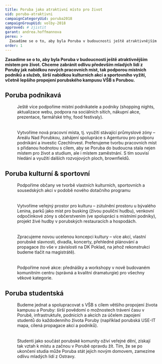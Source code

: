 ```yaml
---
title: Poruba jako atraktivní místo pro život
uid: poruba-atraktivni
campaignCategoryUid: poruba2018
campaignGroupUid: volby-2018
approved: # zjistit
garant: andrea.hoffmannova
perex: >
  Zasadíme se o to, aby byla Poruba v budoucnosti ještě atraktivnějším místem pro život. Chceme zabránit odlivu především mladých lidí z Poruby jak nabídkou nových pracovních míst, tak podporou místních podniků a služeb, širší nabídkou kulturních akcí a sportovního vyžití, včetně lepšího propojení porubského kampusu VŠB s Porubou.
order: 1
---
```


**Zasadíme se o to, aby byla Poruba v budoucnosti ještě atraktivnějším místem pro život. Chceme zabránit odlivu především mladých lidí z Poruby jak nabídkou nových pracovních míst, tak podporou místních podniků a služeb, širší nabídkou kulturních akcí a sportovního vyžití, včetně lepšího propojení porubského kampusu VŠB s Porubou.**

## Poruba podnikavá

<dl class="c-program-key-point-list">
    <dd>Ještě více podpoříme místní podnikatele a podniky (shopping nights, aktualizace webu, podpora na sociálních sítích, nákupní akce, prezentace, farmářské trhy, food festivaly).</dd>
    <br />
    <br />
    <dd>Vytvoříme nová pracovní místa, tj. využití stávající průmyslové zóny – Areálu Nad Porubkou, zahájení spolupráce s Agenturou pro podporu podnikání a investic CzechInvest. Preferujeme tvorbu pracovních míst s přidanou hodnotou s cílem, aby se Poruba do budoucna stala nejen místem pro život a studium, ale i místem zaměstnání. S tím souvisí hledání a využití dalších rozvojových ploch, brownfieldů.</dd>
</dl>

## Poruba kulturní & sportovní

<dl class="c-program-key-point-list">
    <dd>Podpoříme občany ve tvorbě vlastních kulturních, sportovních a sousedských akcí v podobě nového dotačního programu</dd>
    <br />
    <br />
    <dd>Vytvoříme veřejný prostor pro kulturu – zútulnění prostoru u bývalého Lenina, parků jako míst pro busking (živou pouliční hudbu), venkovní odpočinkové zóny s občerstvením (ve spolupráci s místními podniky), projekt živé hudby v porubských restauracích a hospodách.</dd>
    <br />
    <br />
    <dd>Zpracujeme novou ucelenou koncepci kultury – více akcí, vlastní porubské slavnosti, divadla, koncerty, přehledné plánování a propagace (to vše v závislosti na DK Poklad, na jehož rekonstrukci budeme tlačit na magistrátě).</dd>
    <br />
    <br />
    <dd>Podpoříme nové akce: přednášky a workshopy v nově budovaném komunitním centru (správná a kvalitní dramaturgie) pro všechny věkové kategorie.</dd>
</dl>

## Poruba studentská

<dl class="c-program-key-point-list">
    <dd>Budeme jednat a spolupracovat s VŠB s cílem většího propojení života kampusu a Poruby: širší povědomí o možnostech trávení času v Porubě, infrastruktuře, podnicích a akcích za účelem zapojení studentů do každodenního života Poruby (například porubská USE-IT mapa, cílená propagace akcí a podniků).</dd>
    <br />
    <br />
    <dd>Studenti jako součást porubské komunity oživí veřejné dění, získají tak vztah k místu a začnou v Porubě opravdu žít. Tím, že se po ukončení studia může Poruba stát jejich novým domovem, zamezíme odlivu mladých lidí z Ostravy.</dd>
</dl>

